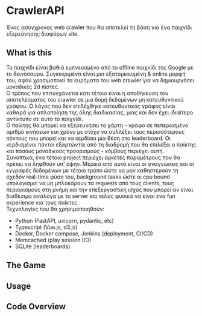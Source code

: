 # CrawlerAPI

Ένας ασύγχρονος web crawler που θα αποτελεί τη βάση για ένα παιχνίδι εξερεύνησης διαφόρων site.

## What is this
Το παιχνίδι είναι βαθιά εμπνευσμένο από το offline παιχνίδι της Google με το δεινόσαυρο. Συγκεκριμένα είναι μια εξατομικευμένη & online μορφή του, αφού χρησιμοποιεί τα ευρήματα του web crawler για να δημιουργήσει μοναδικές 2d πίστες.  
Ο τρόπος που επιτυγχάνεται κάτι τέτοιο είναι η αποθήκευση του αποτελέσματος του crawler σε μια δομή δεδομένων μη κατευθυντικού γράφου. Ο λόγος που δεν επιλέχθηκε κατευθυντικός γράφος είναι καθαρά για απλοποίηση της όλης διαδικασίας, μιας και δεν έχει ιδιαίτερο αντίκτυπο σε αυτό το παιχνίδι.  
Ο παίκτης θα μπορεί να εξερευνήσει το χάρτη - γράφο σε πεπερασμένο αριθμό κινήσεων και χρόνο με στόχο να συλλέξει τους περισσότερους πόντους που μπορεί και να κερδίσει μια θέση στο leaderboard. Οι κερδισμένοι πόντοι εξαρτώνται από τη διαδρομή που θα επιλέξει ο παίκτης και πόσους μοναδικούς προορισμούς - κόμβους περιέχει αυτή.  
Συνοπτικά, ένα τέτοιο project περιέχει αρκετές παραμέτρους που θα πρέπει να ληφθούν υπ' όψην. Μερικά από αυτά είναι οι αναγνώσεις και οι εγγραφές δεδομένων με τέτοιο τρόπο ώστε να μην καθηστερούν τη σχεδόν real-time φύση του, background tasks ώστε οι cpu bound υπολογισμοί να μη μπλοκάρουν τα requests από τους clients, τους περιορισμούς στη μνήμη και την επεξεργαστική ισχύς που μπορεί αν είναι διαθέσιμα ανάλογα με το server και τέλος φυσικά να είναι ένα fun experience για τους παίκτες.  
Τεχνολογίες που θα χρησιμοποιηθούν:
- Python (FastAPI, uvicorn, pydantic, etc)
- Typescript (Vue.js, d3.js)
- Docker, Docker compose, Jenkins (deployment, CI/CD)
- Memcached (play session I/O)
- SQLite (leaderboards)

## The Game

## Usage

## Code Overview
